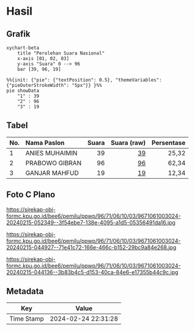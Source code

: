 # Hasil

## Grafik

```mermaid
xychart-beta
    title "Perolehan Suara Nasional"
    x-axis [01, 02, 03]
    y-axis "Suara" 0 --> 96
    bar [39, 96, 19]
```

```mermaid
%%{init: {"pie": {"textPosition": 0.5}, "themeVariables": {"pieOuterStrokeWidth": "5px"}} }%%
pie showData
    "1" : 39
    "2" : 96
    "3" : 19
```

## Tabel

| No. | Nama Paslon    | Suara | Suara (raw) | Persentase |
|:--- |:-------------- | -----:| -----------:| ----------:|
| 1   | ANIES MUHAIMIN | 39    | [39][p-1]   | 25,32      |
| 2   | PRABOWO GIBRAN | 96    | [96][p-2]   | 62,34      |
| 3   | GANJAR MAHFUD  | 19    | [19][p-3]   | 12,34      |


[p-1]: https://github.com/gigit-pemilu/pemilu-2024/blob/main/pilpres/hitung-suara/sub/96-papua-barat-daya/sub/71-kota-sorong/sub/06-sorong-manoi/sub/1003-malabutor/sub/024-tps/sub/paslon-1.txt
[p-2]: https://github.com/gigit-pemilu/pemilu-2024/blob/main/pilpres/hitung-suara/sub/96-papua-barat-daya/sub/71-kota-sorong/sub/06-sorong-manoi/sub/1003-malabutor/sub/024-tps/sub/paslon-2.txt
[p-3]: https://github.com/gigit-pemilu/pemilu-2024/blob/main/pilpres/hitung-suara/sub/96-papua-barat-daya/sub/71-kota-sorong/sub/06-sorong-manoi/sub/1003-malabutor/sub/024-tps/sub/paslon-3.txt

## Foto C Plano

https://sirekap-obj-formc.kpu.go.id/bee6/pemilu/ppwp/96/71/06/10/03/9671061003024-20240215-052349--3f54ebe7-138e-4095-a1d5-05356491da16.jpg

https://sirekap-obj-formc.kpu.go.id/bee6/pemilu/ppwp/96/71/06/10/03/9671061003024-20240215-044927--71e41c72-166e-466c-b152-29bc9a84e268.jpg

https://sirekap-obj-formc.kpu.go.id/bee6/pemilu/ppwp/96/71/06/10/03/9671061003024-20240215-044136--3b83b4c5-d153-40ca-84e6-e17355b44c9c.jpg


## Metadata

| Key        | Value               |
| ---------- | ------------------- |
| Time Stamp | 2024-02-24 22:31:28 |



